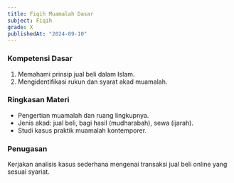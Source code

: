 ```yaml
---
title: Fiqih Muamalah Dasar
subject: Fiqih
grade: X
publishedAt: "2024-09-10"
---
```


### Kompetensi Dasar

1. Memahami prinsip jual beli dalam Islam.
2. Mengidentifikasi rukun dan syarat akad muamalah.

### Ringkasan Materi

- Pengertian muamalah dan ruang lingkupnya.
- Jenis akad: jual beli, bagi hasil (mudharabah), sewa (ijarah).
- Studi kasus praktik muamalah kontemporer.

### Penugasan

Kerjakan analisis kasus sederhana mengenai transaksi jual beli online yang sesuai syariat.
